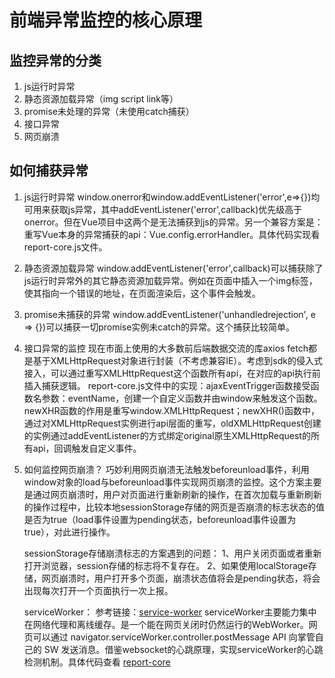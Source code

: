 # 前端异常监控的核心原理

## 监控异常的分类
   1. js运行时异常
   2. 静态资源加载异常（img script link等）
   3. promise未处理的异常（未使用catch捕获）
   4. 接口异常
   5. 网页崩溃

## 如何捕获异常
   1. js运行时异常
      window.onerror和window.addEventListener('error',e=>{})均可用来获取js异常，其中addEventListener('error',callback)优先级高于onerror。但在Vue项目中这两个是无法捕获到js的异常。另一个兼容方案是：重写Vue本身的异常捕获的api：Vue.config.errorHandler。具体代码实现看report-core.js文件。

   2. 静态资源加载异常
      window.addEventListener('error',callback)可以捕获除了js运行时异常外的其它静态资源加载异常。例如在页面中插入一个img标签，使其指向一个错误的地址，在页面渲染后，这个事件会触发。

   3. promise未捕获的异常
      window.addEventListener('unhandledrejection', e => {})可以捕获一切promise实例未catch的异常。这个捕获比较简单。

   4. 接口异常的监控
      现在市面上使用的大多数前后端数据交流的库axios fetch都是基于XMLHttpRequest对象进行封装（不考虑兼容IE）。考虑到sdk的侵入式接入，可以通过重写XMLHttpRequest这个函数所有api，在对应的api执行前插入捕获逻辑。
      report-core.js文件中的实现：ajaxEventTrigger函数接受函数名参数：eventName，创建一个自定义函数并由window来触发这个函数。newXHR函数的作用是重写window.XMLHttpRequest；newXHR()函数中，通过对XMLHttpRequest实例进行api层面的重写，oldXMLHttpRequest创建的实例通过addEventListener的方式绑定original原生XMLHttpRequest的所有api，回调触发自定义事件。
   
   5. 如何监控网页崩溃？
      巧妙利用网页崩溃无法触发beforeunload事件，利用window对象的load与beforeunload事件实现网页崩溃的监控。这个方案主要是通过网页崩溃时，用户对页面进行重新刷新的操作，在首次加载与重新刷新的操作过程中，比较本地sessionStorage存储的网页是否崩溃的标志状态的值是否为true（load事件设置为pending状态，beforeunload事件设置为true），对此进行操作。
      
      sessionStorage存储崩溃标志的方案遇到的问题：
         1、用户关闭页面或者重新打开浏览器，session存储的标志将不复存在。
         2、如果使用localStorage存储，网页崩溃时，用户打开多个页面，崩溃状态值将会是pending状态，将会出现每次打开一个页面执行一次上报。
      
      serviceWorker：
         参考链接：[service-worker](https://www.cnblogs.com/dojo-lzz/p/8047336.html)
         serviceWorker主要能力集中在网络代理和离线缓存。是一个能在网页关闭时仍然运行的WebWorker。网页可以通过 navigator.serviceWorker.controller.postMessage API 向掌管自己的 SW 发送消息。借鉴websocket的心跳原理，实现serviceWorker的心跳检测机制。具体代码查看 [report-core](https://github.com/ronin0516/mini-report/blob/master/report-core.js)

